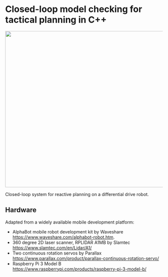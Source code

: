# Closed-loop model checking for tactical planning in C++

<img src="https://github.com/possibilia/mcplanner/blob/main/robot.jpg" width="550" height="500">

Closed-loop system for reactive planning on a differential drive robot. 

## Hardware 

Adapted from a widely available mobile development platform:

- AlphaBot mobile robot development kit by Waveshare https://www.waveshare.com/alphabot-robot.htm. 
- 360 degree 2D laser scanner, RPLIDAR A1MB by Slamtec https://www.slamtec.com/en/Lidar/A1/
- Two continuous rotation servos by Parallax https://www.parallax.com/product/parallax-continuous-rotation-servo/
- Raspberry Pi 3 Model B https://www.raspberrypi.com/products/raspberry-pi-3-model-b/
